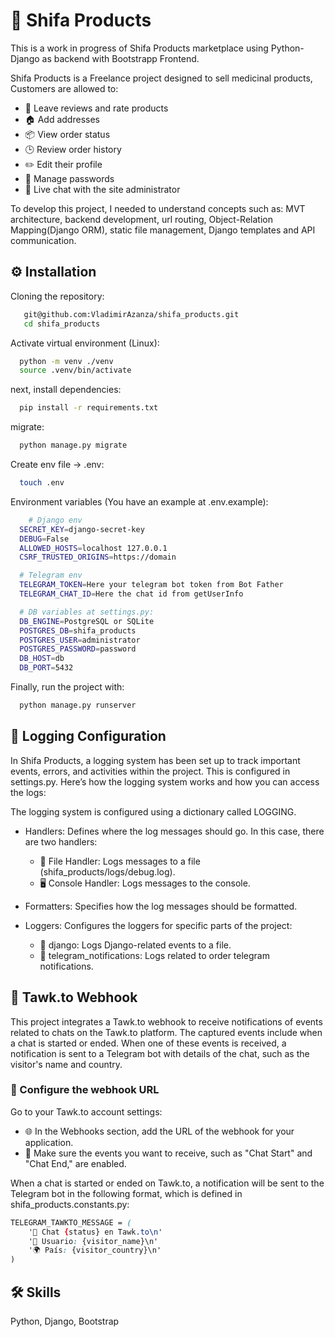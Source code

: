 
# 💊 Shifa Products

This is a work in progress of Shifa Products marketplace using Python-Django as backend with Bootstrapp Frontend.

Shifa Products is a Freelance project designed to sell medicinal products, Customers are allowed to:
  - 🌟 Leave reviews and rate products
  - 🏠 Add addresses
  - 📦 View order status
  - 🕒 Review order history
  - ✏️ Edit their profile
  - 🔑 Manage passwords
  - 💬 Live chat with the site administrator

To develop this project, I needed to understand concepts such as: MVT architecture, backend development, url routing, Object-Relation Mapping(Django ORM), static file management, Django templates and API communication.


## ⚙️ Installation

Cloning the repository:

```bash
   git@github.com:VladimirAzanza/shifa_products.git
   cd shifa_products
```

Activate virtual environment (Linux):

```bash
  python -m venv ./venv
  source .venv/bin/activate
```
next, install dependencies:
```bash
  pip install -r requirements.txt
```
migrate:
```bash
  python manage.py migrate
```
Create env file -> .env:
```bash
  touch .env
```
Environment variables (You have an example at .env.example):
```bash
    # Django env
  SECRET_KEY=django-secret-key
  DEBUG=False
  ALLOWED_HOSTS=localhost 127.0.0.1
  CSRF_TRUSTED_ORIGINS=https://domain

  # Telegram env
  TELEGRAM_TOKEN=Here your telegram bot token from Bot Father
  TELEGRAM_CHAT_ID=Here the chat id from getUserInfo

  # DB variables at settings.py:
  DB_ENGINE=PostgreSQL or SQLite
  POSTGRES_DB=shifa_products
  POSTGRES_USER=administrator
  POSTGRES_PASSWORD=password
  DB_HOST=db
  DB_PORT=5432
```
Finally, run the project with:
```bash
  python manage.py runserver
```

## 📜 Logging Configuration

In Shifa Products, a logging system has been set up to track important events, errors, and activities within the project. This is configured in settings.py. Here’s how the logging system works and how you can access the logs:

The logging system is configured using a dictionary called LOGGING. 

- Handlers: Defines where the log messages should go. In this case, there are two handlers:

  - 📂 File Handler: Logs messages to a file (shifa_products/logs/debug.log).
  - 🖥️ Console Handler: Logs messages to the console.

- Formatters: Specifies how the log messages should be formatted.
- Loggers: Configures the loggers for specific parts of the project:

  - 🐍 django: Logs Django-related events to a file.
  - 🤖 telegram_notifications: Logs related to order telegram notifications.


## 📨 Tawk.to Webhook

This project integrates a Tawk.to webhook to receive notifications of events related to chats on the Tawk.to platform. The captured events include when a chat is started or ended. When one of these events is received, a notification is sent to a Telegram bot with details of the chat, such as the visitor's name and country.

### 🔗 Configure the webhook URL

Go to your Tawk.to account settings:
- 🌐 In the Webhooks section, add the URL of the webhook for your application.
- 🔄 Make sure the events you want to receive, such as "Chat Start" and "Chat End," are enabled.

When a chat is started or ended on Tawk.to, a notification will be sent to the Telegram bot in the following format, which is defined in shifa_products.constants.py:

```css
TELEGRAM_TAWKTO_MESSAGE = (
    '🚀 Chat {status} en Tawk.to\n'
    '👤 Usuario: {visitor_name}\n'
    '🌍 País: {visitor_country}\n'
)
```


## 🛠 Skills
Python, Django, Bootstrap
